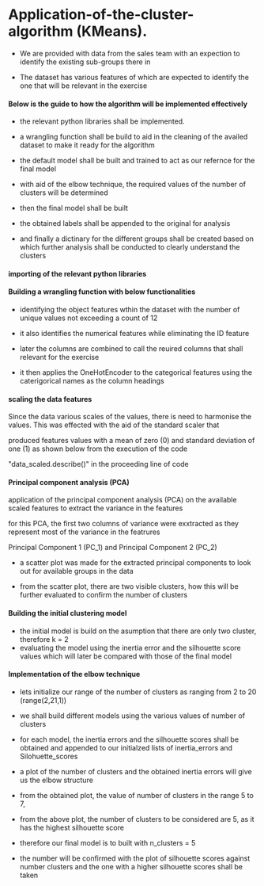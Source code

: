 # Application-of-the-cluster-algorithm (KMeans).

* We are provided with data from the sales team with an expection to identify the existing sub-groups there in
 
* The dataset has various features of which are expected to identify the one that will be relevant in the exercise

#### Below is the guide to how the algorithm will be implemented effectively

*  the relevant python libraries shall be implemented.

*  a wrangling function shall be build to aid in the cleaning of the availed dataset to make it ready for the algorithm

*  the default model shall be built and trained to act as our refernce for the final model

*  with aid of the elbow technique, the required values of the number of clusters will be determined

*  then the final model shall be built

*  the obtained labels shall be appended to the original for analysis

*  and finally a dictinary for the different groups shall be created based on which further analysis shall be conducted to clearly understand the clusters

#### importing of the relevant python libraries

#### Building a wrangling function with below functionalities

*  identifying the object features wthin the dataset with the number of unique values not exceeding a count of 12

* it also identifies the numerical features while eliminating the ID feature

* later the columns are combined to call the reuired columns that shall relevant for the exercise

* it then applies the OneHotEncoder to the categorical features using the caterigorical names as the column headings

#### scaling the data features

Since the data various scales of the values, there is need to harmonise the values. This was effected with the aid of the standard scaler that 

produced features values with a mean  of zero (0) and standard deviation of one (1) as shown below from the execution of the code 

"data_scaled.describe()" in the proceeding line of code

#### Principal component analysis (PCA)
application of the principal component analysis (PCA) on the available scaled features to extract the variance in the features

for this PCA, the first two columns of variance were exxtracted as they represent most of the variance in the featrures

Principal Component 1 (PC_1) and Principal Component 2 (PC_2)

* a scatter plot was made for the extracted principal components to look out for available groups in the data

* from the scatter plot, there are two visible clusters, how this will be further evaluated to confirm the number of clusters

#### Building the initial clustering model

* the initial model is build on the asumption that there are only two cluster, therefore k = 2
* evaluating the model using the inertia error and the silhouette score values which will later be compared with those of the final model

#### Implementation of the elbow technique

* lets initialize our range of the number of clusters as ranging from 2 to 20 (range(2,21,1))

* we shall build different models using the various values of number of clusters

* for each model, the inertia errors and the silhouette scores shall be obtained and appended to our initialzed lists of inertia_errors and Silohuette_scores
  
* a plot of the number of clusters and the obtained inertia errors will give us the elbow structure

* from the obtained plot, the value of number of clusters in the range 5 to 7,

* from the above plot, the number of clusters to be considered are 5, as it has the highest silhouette score

* therefore our final model is to built with n_clusters = 5

* the number will be confirmed with the plot of silhouette scores against number clusters and the one with a higher silhouette scores shall be taken
